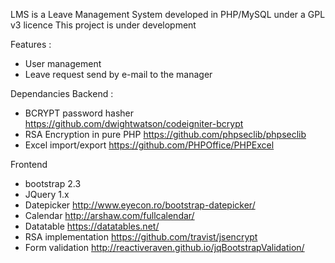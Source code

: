 LMS is a Leave Management System developed in PHP/MySQL under a GPL v3 licence
This project is under development

Features :
* User management
* Leave request send by e-mail to the manager

Dependancies
Backend :
* BCRYPT password hasher https://github.com/dwightwatson/codeigniter-bcrypt
* RSA Encryption in pure PHP https://github.com/phpseclib/phpseclib
* Excel import/export https://github.com/PHPOffice/PHPExcel

Frontend
* bootstrap 2.3
* JQuery 1.x
* Datepicker http://www.eyecon.ro/bootstrap-datepicker/
* Calendar http://arshaw.com/fullcalendar/
* Datatable https://datatables.net/
* RSA implementation https://github.com/travist/jsencrypt
* Form validation http://reactiveraven.github.io/jqBootstrapValidation/
